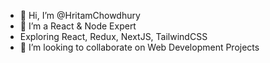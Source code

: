 * 👋 Hi, I’m @HritamChowdhury
* 👀 I’m a React & Node Expert
* Exploring React, Redux, NextJS, TailwindCSS
* 💞️ I’m looking to collaborate on Web Development Projects

